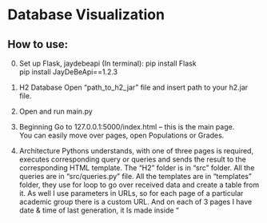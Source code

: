 # Database Visualization
## How to use:
0) Set up Flask, jaydebeapi
(In terminal):
pip install Flask         
pip install JayDeBeApi==1.2.3

1. H2 Database
Open “path_to_h2_jar” file and insert path to your h2.jar file.

2. Open and run main.py

3. Beginning
Go to 127.0.0.1:5000/index.html – this is the main page.                
You can easily move over pages, open Populations or Grades.

4. Architecture
Pythons understands, with one of three pages is required, executes corresponding query or queries and sends the result to the corresponding HTML template. 
The “H2” folder is in “src” folder. All the queries are in “src/queries.py” file. All the templates are in “templates” folder, they use for loop to go over received data and create a table from it. 
As well I use parameters in URLs, so for each page of a particular academic group there is a custom URL. And on each of 3 pages I have date & time of last generation, it Is made inside “<script>” tag in HTML files.

5. Charts
I used Plotly for creating the charts, both are created and filled with data inside “<script>” tag in “index.html” file.

6. Count of passed subjects
On “Populations” page I count subject as passed if the average grade for the subject is ≥10.

7. Additional   
-8th line in main.py is commented, this line was necessary for my computer, you can uncomment it or not. I have left it just in case.       
-There are some courses, for which students have grades while there are no sessions of this course for these students in Attendance table. For example, CS Fall 2020 have only 3 courses with sessions but 4 final grades.
